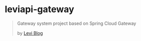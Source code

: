 # leviapi-gateway

> Gateway system project based on Spring Cloud Gateway 
> 
> by [Levi Blog](https:git//blog.withlevi.top)